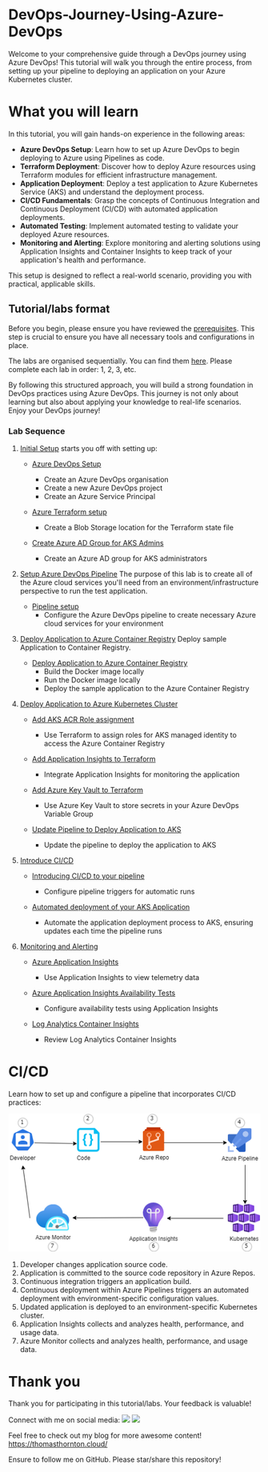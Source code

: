 # DevOps-Journey-Using-Azure-DevOps

Welcome to your comprehensive guide through a DevOps journey using Azure DevOps! This tutorial will walk you through the entire process, from setting up your pipeline to deploying an application on your Azure Kubernetes cluster.

# What you will learn

In this tutorial, you will gain hands-on experience in the following areas:
- **Azure DevOps Setup**: Learn how to set up Azure DevOps to begin deploying to Azure using Pipelines as code.
- **Terraform Deployment**: Discover how to deploy Azure resources using Terraform modules for efficient infrastructure management.
- **Application Deployment**: Deploy a test application to Azure Kubernetes Service (AKS) and understand the deployment process.
- **CI/CD Fundamentals**: Grasp the concepts of Continuous Integration and Continuous Deployment (CI/CD) with automated application deployments.
- **Automated Testing**: Implement automated testing to validate your deployed Azure resources.
- **Monitoring and Alerting**: Explore monitoring and alerting solutions using Application Insights and Container Insights to keep track of your application's health and performance.

This setup is designed to reflect a real-world scenario, providing you with practical, applicable skills.

## Tutorial/labs format

Before you begin, please ensure you have reviewed the [prerequisites](https://github.com/thomast1906/DevOps-Journey-Using-Azure-DevOps/blob/main/prerequisites.md). This step is crucial to ensure you have all necessary tools and configurations in place.

The labs are organised sequentially. You can find them [here](https://github.com/thomast1906/DevOps-Journey-Using-Azure-DevOps/tree/main/labs). Please complete each lab in order: 1, 2, 3, etc.

By following this structured approach, you will build a strong foundation in DevOps practices using Azure DevOps. This journey is not only about learning but also about applying your knowledge to real-life scenarios. Enjoy your DevOps journey!

### Lab Sequence


1. [Initial Setup](https://github.com/thomast1906/DevOps-Journey-Using-Azure-DevOps/tree/main/labs/1-Initial-Setup) starts you off with setting up:
   - [Azure DevOps Setup](https://github.com/thomast1906/DevOps-Journey-Using-Azure-DevOps/blob/main/labs/1-Initial-Setup/1-Azure-DevOps-Setup.md)
     - Create an Azure DevOps organisation
     - Create a new Azure DevOps project
     - Create an Azure Service Principal

   - [Azure Terraform setup](https://github.com/thomast1906/DevOps-Journey-Using-Azure-DevOps/blob/main/labs/1-Initial-Setup/2-Azure-Terraform-Remote-Storage.md)
     - Create a Blob Storage location for the Terraform state file

   - [Create Azure AD Group for AKS Admins](https://github.com/thomast1906/DevOps-Journey-Using-Azure-DevOps/blob/main/labs/1-Initial-Setup/3-Create-Azure-AD-AKS-Admins.md)
     - Create an Azure AD group for AKS administrators

2. [Setup Azure DevOps Pipeline](https://github.com/thomast1906/DevOps-Journey-Using-Azure-DevOps/tree/main/labs/2-AzureDevOps-Terraform-Pipeline) The purpose of this lab is to create all of the Azure cloud services you'll need from an environment/infrastructure perspective to run the test application.
   - [Pipeline setup](https://github.com/thomast1906/DevOps-Journey-Using-Azure-DevOps/blob/main/labs/2-AzureDevOps-Terraform-Pipeline/1-Setup-AzureDevOps-Pipeline.md)
     - Configure the Azure DevOps pipeline to create necessary Azure cloud services for your environment

3. [Deploy Application to Azure Container Registry](https://github.com/thomast1906/DevOps-Journey-Using-Azure-DevOps/tree/main/labs/3-Deploy-App-to-ACR) Deploy sample Application to Container Registry.
   - [Deploy Application to Azure Container Registry](https://github.com/thomast1906/DevOps-Journey-Using-Azure-DevOps/blob/main/labs/3-Deploy-App-to-ACR/1-Deploy-App-to-ACR.md)
     - Build the Docker image locally
     - Run the Docker image locally
     - Deploy the sample application to the Azure Container Registry

4. [Deploy Application to Azure Kubernetes Cluster](https://github.com/thomast1906/DevOps-Journey-Using-Azure-DevOps/tree/main/labs/4-Deploy-App-AKS) 
   - [Add AKS ACR Role assignment](https://github.com/thomast1906/DevOps-Journey-Using-Azure-DevOps/blob/main/labs/4-Deploy-App-AKS/1-Add-AKS-ACR-Role-Assignment.md)
     - Use Terraform to assign roles for AKS managed identity to access the Azure Container Registry

   - [Add Application Insights to Terraform](https://github.com/thomast1906/DevOps-Journey-Using-Azure-DevOps/blob/main/labs/4-Deploy-App-AKS/2-Add-Application-Insights.md)
     - Integrate Application Insights for monitoring the application

   - [Add Azure Key Vault to Terraform](https://github.com/thomast1906/DevOps-Journey-Using-Azure-DevOps/blob/main/labs/4-Deploy-App-AKS/3-Add-KeyVault-to-Terraform.md)
     - Use Azure Key Vault to store secrets in your Azure DevOps Variable Group

   - [Update Pipeline to Deploy Application to AKS](https://github.com/thomast1906/DevOps-Journey-Using-Azure-DevOps/blob/main/labs/4-Deploy-App-AKS/4-Update-Pipeline-Deploy-App-AKS.md)
     - Update the pipeline to deploy the application to AKS

5. [Introduce CI/CD](https://github.com/thomast1906/DevOps-Journey-Using-Azure-DevOps/tree/main/labs/5-CICD) 
   - [Introducing CI/CD to your pipeline](https://github.com/thomast1906/DevOps-Journey-Using-Azure-DevOps/blob/main/labs/5-CICD/1-Introduce-CI-CD-to-your-Pipeline.md)
     - Configure pipeline triggers for automatic runs

   - [Automated deployment of your AKS Application](https://github.com/thomast1906/DevOps-Journey-Using-Azure-DevOps/blob/main/labs/5-CICD/2-Automated-Deployment-AKS-Application.md)
     - Automate the application deployment process to AKS, ensuring updates each time the pipeline runs

6. [Monitoring and Alerting](https://github.com/thomast1906/DevOps-Journey-Using-Azure-DevOps/tree/main/labs/6-Monitoring-and-Alerting) 
   - [Azure Application Insights](https://github.com/thomast1906/DevOps-Journey-Using-Azure-DevOps/blob/main/labs/6-Monitoring-and-Alerting/1-Application-Insights.md)
     - Use Application Insights to view telemetry data

   - [Azure Application Insights Availability Tests](https://github.com/thomast1906/DevOps-Journey-Using-Azure-DevOps/blob/main/labs/6-Monitoring-and-Alerting/2-Application-Insights-Configure-Availability-Test.md)
     - Configure availability tests using Application Insights

   - [Log Analytics Container Insights](https://github.com/thomast1906/DevOps-Journey-Using-Azure-DevOps/blob/main/labs/6-Monitoring-and-Alerting/3-Log-Analytics-Container-Insights.md)
     - Review Log Analytics Container Insights

# CI/CD

Learn how to set up and configure a pipeline that incorporates CI/CD practices:

![](images/cicdimage.png)

1. Developer changes application source code.
2. Application is committed to the source code repository in Azure Repos.
3. Continuous integration triggers an application build.
4. Continuous deployment within Azure Pipelines triggers an automated deployment with environment-specific configuration values.
5. Updated application is deployed to an environment-specific Kubernetes cluster.
6. Application Insights collects and analyzes health, performance, and usage data.
7. Azure Monitor collects and analyzes health, performance, and usage data.

# Thank you
Thank you for participating in this tutorial/labs. Your feedback is valuable!

Connect with me on social media:
<a href= "https://twitter.com/tamstar1234"><img src="https://img.icons8.com/nolan/50/twitter.png"/></a>
<a href= "https://www.linkedin.com/in/thomas-thornton-21a86b75/"><img src="https://img.icons8.com/nolan/50/linkedin.png"/></a>

Feel free to check out my blog for more awesome content!
https://thomasthornton.cloud/ 

Ensure to follow me on GitHub. Please star/share this repository!

